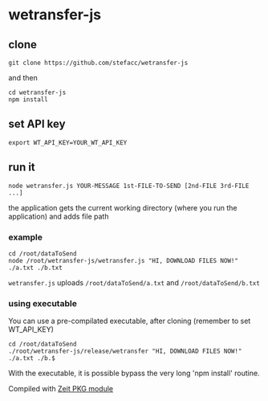# wetransfer-js
## clone
```
git clone https://github.com/stefacc/wetransfer-js
```
and then
```
cd wetransfer-js
npm install
```
## set API key
```
export WT_API_KEY=YOUR_WT_API_KEY
```
## run it
```
node wetransfer.js YOUR-MESSAGE 1st-FILE-TO-SEND [2nd-FILE 3rd-FILE ...]
```
the application gets the current working directory (where you run the application) and adds file path
### example
```
cd /root/dataToSend
node /root/wetransfer-js/wetransfer.js "HI, DOWNLOAD FILES NOW!" ./a.txt ./b.txt
```
`wetransfer.js` uploads `/root/dataToSend/a.txt` and `/root/dataToSend/b.txt`

### using executable 
You can use a pre-compilated executable, after cloning (remember to set WT_API_KEY)
```
cd /root/dataToSend
./root/wetransfer-js/release/wetransfer "HI, DOWNLOAD FILES NOW!" ./a.txt ./b.$
```
With the executable, it is possible bypass the very long 'npm install' routine.

Compiled with [Zeit PKG module](https://github.com/zeit/pkg)

